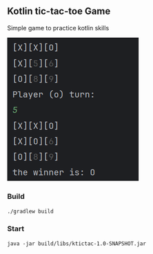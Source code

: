 ## Kotlin tic-tac-toe Game

Simple game to practice kotlin skills

![img.png](img.png)

### Build
```shell
./gradlew build
```

### Start
```shell
java -jar build/libs/ktictac-1.0-SNAPSHOT.jar
```
